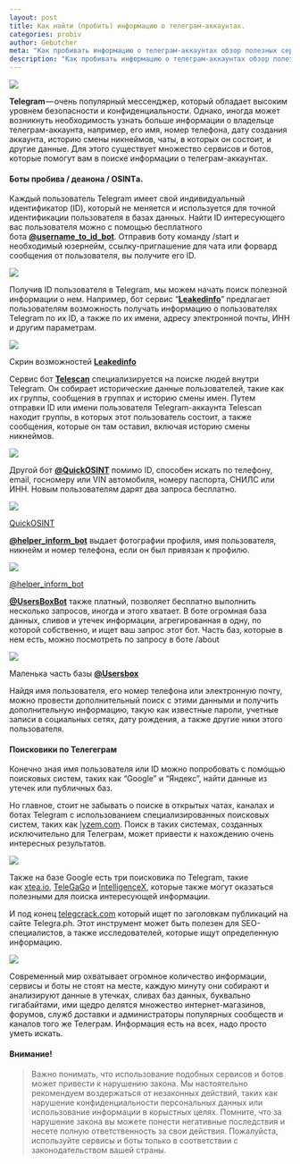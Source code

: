 ```yaml
---
layout: post
title: Как найти (пробить) информацию о телеграм-аккаунтах.
categories: probiv
author: Gebutcher
meta: "Как пробивать информацию о телеграм-аккаунтах обзор полезных сервисов и ботов"
description: "Как пробивать информацию о телеграм-аккаунтах обзор полезных сервисов и ботов"
---
```


![](https://cdn-images-1.medium.com/max/800/1*eEGi8u2yg5xXostfhW7Aeg.jpeg)

**Telegram** — очень популярный мессенджер, который обладает высоким уровнем безопасности и конфиденциальности. Однако, иногда может возникнуть необходимость узнать больше информации о владельце телеграм-аккаунта, например, его имя, номер телефона, дату создания аккаунта, историю смены никнеймов, чаты, в которых он состоит, и другие данные. Для этого существует множество сервисов и ботов, которые помогут вам в поиске информации о телеграм-аккаунтах.

#### Боты пробива / деанона / OSINTа.

Каждый пользователь Telegram имеет свой индивидуальный идентификатор (ID), который не меняется и используется для точной идентификации пользователя в базах данных. Найти ID интересующего вас пользователя можно с помощью бесплатного бота [**@username_to_id_bot**](https://t.me/username_to_id_bot). Отправив боту команду /start и необходимый юзернейм, ссылку-приглашение для чата или форвард сообщения от пользователя, вы получите его ID.

![](https://cdn-images-1.medium.com/max/800/1*P9VxaNfA3d53Zqu91VMKaw.jpeg)

Получив ID пользователя в Telegram, мы можем начать поиск полезной информации о нем. Например, бот сервис “[**Leakedinfo**](https://bit.ly/3EH0Hbe)” предлагает пользователям возможность получать информацию о пользователях Telegram по их ID, а также по их имени, адресу электронной почты, ИНН и другим параметрам.

![](https://cdn-images-1.medium.com/max/800/1*QFpIEKPsnpTjmQRE2lvQlg.jpeg)

Скрин возможностей [**Leakedinfo**](https://bit.ly/3EH0Hbe)

Сервис бот [**Telescan**](https://ok.me/me8C1) специализируется на поиске людей внутри Telegram. Он собирает исторические данные пользователей, такие как их группы, сообщения в группах и историю смены имен. Путем отправки ID или имени пользователя Telegram-аккаунта Telescan находит группы, в которых этот пользователь состоит, а также сообщения, которые он там оставил, включая историю смены никнеймов.

![](https://cdn-images-1.medium.com/max/800/1*Y6m4FyNP1zSdQfTzfZCxPw.jpeg)

Другой бот [**@QuickOSINT**](https://t.me/QuickLeaksBot) помимо ID, способен искать по телефону, email, госномеру или VIN автомобиля, номеру паспорта, СНИЛС или ИНН. Новым пользователям дарят два запроса бесплатно.

![](https://cdn-images-1.medium.com/max/800/1*CjxNz94swtZAs8nbPEKh8Q.jpeg)

[QuickOSINT](https://t.me/QuickLeaksBot)

[**@helper_inform_bot**](https://t.me/helper_inform_bot) выдает фотографии профиля, имя пользователя, никнейм и номер телефона, если он был привязан к профилю.

![](https://cdn-images-1.medium.com/max/800/1*dN2ojTAsVvYacHHdU_xIgQ.jpeg)

[@helper_inform_bot](https://t.me/helper_inform_bot)

[**@UsersBoxBot**](https://t.me/usersbbox_bot?start=MzU1MjczOTc2) также платный, позволяет бесплатно выполнить несколько запросов, иногда и этого хватает. В боте огромная база данных, сливов и утечек информации, агрегированная в одну, по которой собственно, и ищет ваш запрос этот бот. Часть баз, которые в нем есть, можно посмотреть по запросу в боте /about

![](https://cdn-images-1.medium.com/max/800/1*ivQVMbh4DzOx3_2fQllXYw.jpeg)

Маленька часть базы [**@Usersbox**](https://t.me/usersbbox_bot?start=MzU1MjczOTc2)

Найдя имя пользователя, его номер телефона или электронную почту, можно провести дополнительный поиск с этими данными и получить дополнительную информацию, такую как известные пароли, учетные записи в социальных сетях, дату рождения, а также другие ники этого пользователя.

#### Поисковики по Телегеграм

Конечно зная имя пользователя или ID можно попробовать с помощью поисковых систем, таких как “Google” и “Яндекс”, найти данные из утечек или публичных баз.

Но главное, стоит не забывать о поиске в открытых чатах, каналах и ботах Telegram с использованием специализированных поисковых систем, таких как [lyzem.com](https://lyzem.com/). Поиск в таких системах, созданных исключительно для Телеграм, может привести к нахождению очень интересных результатов.

![](https://cdn-images-1.medium.com/max/800/1*Coj33vlm-mangZFqcB3R2g.jpeg)

Также на базе Google есть три поисковика по Telegram, такие как [xtea.io](https://xtea.io/ts_en.html#gsc.tab=0), [TeleGaGo](https://cse.google.com/cse?&cx=006368593537057042503:efxu7xprihg#gsc.tab=0) и [IntelligenceX](https://intelx.io/tools?tab=telegram), которые также могут оказаться полезными для поиска интересующей информации.

И под конец [telegcrack.com](https://telegcrack.com/ru/) который ищет по заголовкам публикаций на сайте Telegra.ph. Этот инструмент может быть полезен для SEO-специалистов, а также исследователей, которые ищут определенную информацию.

![](https://cdn-images-1.medium.com/max/800/1*hW2_gk4PqKSpNL2bWoEYNA.jpeg)

Современный мир охватывает огромное количество информации, сервисы и боты не стоят на месте, каждую минуту они собирают и анализируют данные в утечках, сливах баз данных, буквально гигабайтами, ими щедро делятся множество интернет-магазинов, форумов, служб доставки и администраторы популярных сообществ и каналов того же Телеграм. Информация есть на всех, надо просто уметь искать.

#### Внимание!

> Важно понимать, что использование подобных сервисов и ботов может привести к нарушению закона. Мы настоятельно рекомендуем воздержаться от незаконных действий, таких как нарушение конфиденциальности персональных данных или использование информации в корыстных целях. Помните, что за нарушение закона вы можете понести негативные последствия и несете полную ответственность за свои действия. Пожалуйста, используйте сервисы и боты только в соответствии с законодательством вашей страны.
